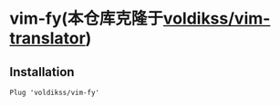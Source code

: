 # vim-fy(本仓库克隆于[voldikss/vim-translator](https://https://voldikss/vim-translator))
## Installation

```vim
Plug 'voldikss/vim-fy'
```
